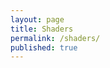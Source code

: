 ```yaml
---
layout: page
title: Shaders
permalink: /shaders/
published: true
---
```


<canvas class="glslCanvas" data-fragment-url="/assets/shaders/square.frag" width="500" height="500"></canvas>